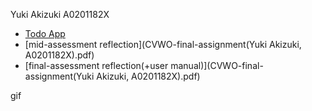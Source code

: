 Yuki Akizuki A0201182X

- [Todo App](https://nest-todo-app.netlify.app/)
- [mid-assessment reflection](CVWO-final-assignment(Yuki Akizuki, A0201182X).pdf)
- [final-assessment reflection(+user manual)](CVWO-final-assignment(Yuki Akizuki, A0201182X).pdf)

gif
